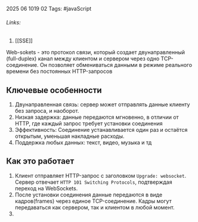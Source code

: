 2025 06 1019 02
Tags: #javaScript 
###### Links: 
1) [[SSE]]

Web-sokets - это протокол связи, который создает двунаправленный (full-duplex) канал между клиентом и сервером через одно TCP-соединение. Он позволяет обмениваться данными в режиме реального времени без постоянных HTTP-запросов
## Ключевые особенности
1) Двунаправленная связь: сервер может отправлять данные клиенту без запроса, и наоборот.
2) Низкая задержка: данные передаются мгновенно, в отличии  от HTTP, где каждый запрос требует установки соединения
3)  Эффективность: Соединение устанавливается один раз и остаётся открытым, уменьшая накладные расходы.
4) Поддержка любых данных: текст, видео, музыка и тд
## Как это работает
1) Клиент отправляет HTTP-запрос с заголовком `Upgrade: websocket`. Сервер отвечает `HTTP 101 Switching Protocols`, подтверждая переход на WebSockets.
2) После установки соединения данные передаются в виде кадров(frames) через единое TCP-соединение. Кадры могут передаваться как сервером, так и клиентом в любой момент.
3) 
	
